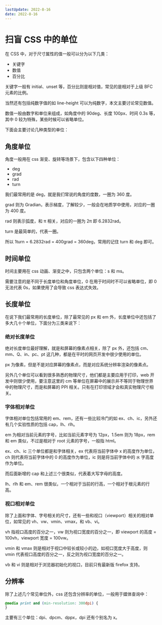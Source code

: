 ```yaml
---
lastUpdate: 2022-8-16
date: 2022-8-16
---
```

# 扫盲 CSS 中的单位

在 CSS 中，对于尺寸属性的值一般可以分为以下几类：

-   关键字
-   数值
-   百分比

关键字一般有 initial、unset 等，百分比则是相对值，常见的是相对于上级 BFC 元素的比例。

当然还有包括纯数字值的如 line-height 可以为纯数字，本文主要讨论常见数值。

数值一般由数字和单位来组成，如角度中的 90deg、长度 100px、时间 0.3s 等，其中 0 较为特殊，某些时候可以省略单位。

下面会主要讨论几种类型的单位：

## 角度单位

角度一般用在 css 渐变、旋转等场景下，包含以下四种单位：

-   deg
-   grad
-   rad
-   turn

我们最常用的是 deg，就是我们常说的角度的度数，一圈为 360 度。

grad 则为 Gradian，表示梯度，了解较少，一般会在地质学中使用，对应的一圈为 400 度。

rad 则表示弧度，和 π 相关，对应的一圈为 2π 即 6.2832rad。

turn 是最简单的，代表一圈。

所以 1turn = 6.2832rad = 400grad = 360deg，常用的记住 turn 和 deg 即可。

## 时间单位

时间主要用在 css 动画、渐变之中，只包含两个单位：s 和 ms。

需要注意的是不同于长度单位和角度单位，0 在用于时间时不可以省略单位，即 0 无法代表 0s，如果使用了会导致 css 表达式失效。

## 长度单位

在说下我们最常用的长度单位，除了最常见的 px 和 em 外，长度单位中还包括了多大几十个单位，下面分为三类来说下：

### 绝对长度单位

绝对长度单位最好理解，就是和屏幕的像素点相关，除了 px 外，还包括 cm、mm、Q、in、pc、pt 这几种，都是在平时的网页开发中很少使用的单位。

px 为像素，但是不是对应屏幕的像素点，而是对应系统分辨率渲染的像素点。

另外几个单位可以看到很多熟悉的物理尺寸，他们都是主要应用于打印，web 开发中则很少使用，要注意这里的 cm 等单位在屏幕中的展示并不等同于物理世界中的物理尺寸，而是和屏幕的 PPI 相关。只有在打印领域才会和真实物理尺寸相关。

### 字体相对单位

字体相对单位包括常用的 em、rem，还有一些比较冷门的如 ex、ch、ic，另外还有几个实验性质的包括 cap，lh、rlh。

em 为相对当前元素的字号，比如当前元素字号为 12px，1.5em 则为 18px，rem 和 em 类似，不过是相对于 root 元素的字号，一般指 html。

ex、ch、ic 三个单位都是和字体相关，ex 代表将当前字体中 x 的高度作为单位，ch 则代表将当前字体中的 0 的高度作为单位，ic 则是将当前字体中的 `水` 字高度作为单位。

而后面新增的 cap 和上述三个很类似，代表着大写字母的高度。

lh、rlh 和 em、rem 很类似，一个相对于当前的行高，一个相对于根元素的行高。

### 视口相对单位

除了上面和字体、字号相关的尺寸，还有一些和视口（viewport）相关的相对单位，如常见的 vh、vw、vmin、vmax，和 vb、vi。

vh 指视口高度的百分之一，vw 则为视口宽度的百分之一，即 viewport 的高度 = 100vh，viewport 宽度 = 100vw。

vmin 和 vmax 则是相对于视口中较长或较小的边，如视口宽度大于高度，则 vmin 代表视口高度的百分之一，反之则为视口宽度的百分之一。

vb 和 vi 则是相对于浏览器初始化的视口，目前只有最新版 firefox 支持。

## 分辨率

除了上述几个常见单位外，css 还包含分辨率的单位，一般用于媒体查询中：

```css
@media print and (min-resolution: 300dpi) {
}
```

主要有三个单位：dpi、dpcm、dppx，dpi 还有个别名为 x。